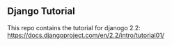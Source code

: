 ## Django Tutorial  

This repo contains the tutorial for djanogo 2.2: https://docs.djangoproject.com/en/2.2/intro/tutorial01/   